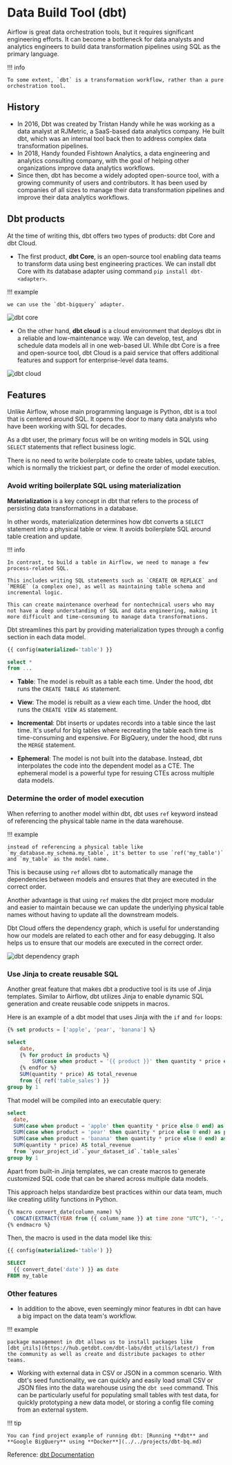 # Data Build Tool (dbt)

Airflow is great data orchestration tools, but it requires significant engineering efforts. It can become a bottleneck for data analysts and analytics engineers to build data transformation pipelines using SQL as the primary language.

!!! info

    To some extent, `dbt` is a transformation workflow, rather than a pure orchestration tool.

## History

- In 2016, Dbt was created by Tristan Handy while he was working as a data analyst at RJMetric, a SaaS-based data analytics company.
  He built dbt, which was an internal tool back then to address complex data transformation pipelines.
- In 2018, Handy founded Fishtown Analytics, a data engineering and analytics consulting company, with the goal of helping other organizations improve data analytics workflows.
- Since then, dbt has become a widely adopted open-source tool, with a growing community of users and contributors.
  It has been used by companies of all sizes to manage their data transformation pipelines and improve their data analytics workflows.

## Dbt products

At the time of writing this, dbt offers two types of products: dbt Core and dbt Cloud.

- The first product, **dbt Core**, is an open-source tool enabling data teams to transform data using best engineering practices.
  We can install dbt Core with its database adapter using command `pip install dbt-<adapter>`.

!!! example

    we can use the `dbt-bigquery` adapter.

![dbt core](../pics/dbt-core.png)

- On the other hand, **dbt cloud** is a cloud environment that deploys dbt in a reliable and low-maintenance way.
  We can develop, test, and schedule data models all in one web-based UI.
  While dbt Core is a free and open-source tool, dbt Cloud is a paid service that offers additional features and support for enterprise-level data teams.

![dbt cloud](../pics/dbt-cloud.png)

## Features

Unlike Airflow, whose main programming language is Python, dbt is a tool that is centered around SQL.
It opens the door to many data analysts who have been working with SQL for decades.

As a dbt user, the primary focus will be on writing models in SQL using `SELECT` statements that reflect business logic.

There is no need to write boilerplate code to create tables, update tables, which is normally the trickiest part, or define the order of model execution.

### Avoid writing boilerplate SQL using materialization

**Materialization** is a key concept in dbt that refers to the process of persisting data transformations in a database.

In other words, materialization determines how dbt converts a `SELECT` statement into a physical table or view.
It avoids boilerplate SQL around table creation and update.

!!! info

    In contrast, to build a table in Airflow, we need to manage a few process-related SQL.

    This includes writing SQL statements such as `CREATE OR REPLACE` and `MERGE` (a complex one), as well as maintaining table schema and incremental logic.

    This can create maintenance overhead for nontechnical users who may not have a deep understanding of SQL and data engineering, making it more difficult and time-consuming to manage data transformations.

Dbt streamlines this part by providing materialization types through a config section in each data model.

```sql
{{ config(materialized='table') }}

select *
from ...
```

- **Table**: The model is rebuilt as a table each time. Under the hood, dbt runs the `CREATE TABLE AS` statement.

- **View**: The model is rebuilt as a view each time. Under the hood, dbt runs the `CREATE VIEW AS` statement.

- **Incremental**: Dbt inserts or updates records into a table since the last time.
  It's useful for big tables where recreating the table each time is time-consuming and expensive. For BigQuery, under the hood, dbt runs the `MERGE` statement.

- **Ephemeral**: The model is not built into the database.
  Instead, dbt interpolates the code into the dependent model as a CTE. The ephemeral model is a powerful type for resuing CTEs across multiple data models.

### Determine the order of model execution

When referring to another model within dbt, dbt uses `ref` keyword instead of referencing the physical table name in the data warehouse.

!!! example

    instead of referencing a physical table like `my_database.my_schema.my_table`, it's better to use `ref('my_table')` and `my_table` as the model name.

This is because using `ref` allows dbt to automatically manage the dependencies between models and ensures that they are executed in the correct order.

Another advantage is that using `ref` makes the dbt project more modular and easier to maintain because we can update the underlying physical table names without having to update all the downstream models.

Dbt Cloud offers the dependency graph, which is useful for understanding how our models are related to each other and for easy debugging.
It also helps us to ensure that our models are executed in the correct order.

![dbt dependency graph](../pics/dbt-dependency-graph.png)

### Use Jinja to create reusable SQL

Another great feature that makes dbt a productive tool is its use of Jinja templates. Similar to Airflow, dbt utilizes Jinja to enable dynamic SQL generation and create reusable code snippets in macros.

Here is an example of a dbt model that uses Jinja with the `if` and `for` loops:

```sql
{% set products = ['apple', 'pear', 'banana'] %}

select
    date,
    {% for product in products %}
        SUM(case when product = '{{ product }}' then quantity * price else 0 end) as {{ product }}_revenue,
    {% endfor %}
    SUM(quantity * price) AS total_revenue
    from {{ ref('table_sales') }}
group by 1
```

That model will be compiled into an executable query:

```sql
select
  date,
  SUM(case when product = 'apple' then quantity * price else 0 end) as apple_revenue,
  SUM(case when product = 'pear' then quantity * price else 0 end) as pear_revenue,
  SUM(case when product = 'banana' then quantity * price else 0 end) as banana_revenue,
  SUM(quantity * price) AS total_revenue
  from `your_project_id`.`your_dataset_id`.`table_sales`
group by 1
```

Apart from built-in Jinja templates, we can create macros to generate customized SQL code that can be shared across multiple data models.

This approach helps standardize best practices within our data team, much like creating utility functions in Python.

```sql
{% macro convert_date(column_name) %}
  CONCAT(EXTRACT(YEAR from {{ column_name }} at time zone "UTC"), '-', EXTRACT(MONTH from {{ column_name }} at time zone "UTC"))
{% endmacro %}
```

Then, the macro is used in the data model like this:

```sql
{{ config(materialized='table') }}

SELECT
  {{ convert_date('date') }} as date
FROM my_table
```

### Other features

- In addition to the above, even seemingly minor features in dbt can have a big impact on the data team's workflow.

!!! example

    package management in dbt allows us to install packages like [dbt_utils](https://hub.getdbt.com/dbt-labs/dbt_utils/latest/) from the community as well as create and distribute packages to other teams.

- Working with external data in CSV or JSON in a common scenario.
  With dbt's seed functionality, we can quickly and easily load small CSV or JSON files into the data warehouse using the `dbt seed` command.
  This can be particularly useful for populating small tables with test data, for quickly prototyping a new data model, or storing a config file coming from an external system.

!!! tip

    You can find project example of running dbt: [Running **dbt** and **Google BigQuery** using **Docker**](../../projects/dbt-bq.md)

Reference: [dbt Documentation](https://docs.getdbt.com/)
